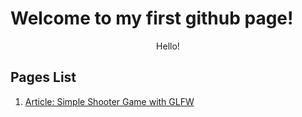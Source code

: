 <h1> Welcome to my first github page! </h1>
<p align=center> Hello! </p>
<h2> Pages List </h2>
<ol>
<li><a href="https://williamrukmansa.github.io/GLFWShooter/">Article: Simple Shooter Game with GLFW</a>
</ol>


